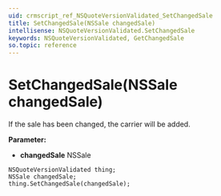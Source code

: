 ```yaml
---
uid: crmscript_ref_NSQuoteVersionValidated_SetChangedSale
title: SetChangedSale(NSSale changedSale)
intellisense: NSQuoteVersionValidated.SetChangedSale
keywords: NSQuoteVersionValidated, GetChangedSale
so.topic: reference
---
```


# SetChangedSale(NSSale changedSale)

If the sale has been changed, the carrier will be added.

**Parameter:** 
 - **changedSale** NSSale

```crmscript
NSQuoteVersionValidated thing;
NSSale changedSale;
thing.SetChangedSale(changedSale);
```

